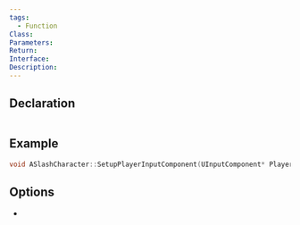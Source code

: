 ```yaml
---
tags:
  - Function
Class: 
Parameters: 
Return: 
Interface: 
Description:
---
```


## Declaration

```cpp

```

## Example

```cpp
void ASlashCharacter::SetupPlayerInputComponent(UInputComponent* PlayerInputComponent){    Super::SetupPlayerInputComponent(PlayerInputComponent);}
```

## Options
- 